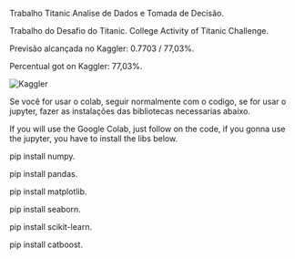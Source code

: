 Trabalho Titanic Analise de Dados e Tomada de Decisão.

Trabalho do Desafio do Titanic.
College Activity of Titanic Challenge.

Previsão alcançada no Kaggler: 0.7703 / 77,03%.

Percentual got on Kaggler: 77,03%.

![Kaggler](https://github.com/OAndreCabral/Titanic/assets/131211736/30d9123d-2962-4915-a67c-8a7a67c3cd2c)

Se você for usar o colab, seguir normalmente com o codigo, se for usar o jupyter, fazer as instalações das bibliotecas necessarias abaixo.

If you will use the Google Colab, just follow on the code, if you gonna use the jupyter, you have to install the libs below.

pip install numpy.

pip install pandas.

pip install matplotlib.

pip install seaborn.

pip install scikit-learn.

pip install catboost.
